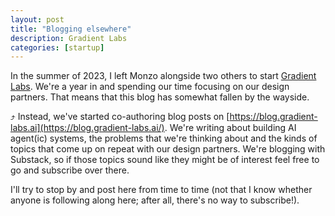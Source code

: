 ```yaml
---
layout: post
title: "Blogging elsewhere"
description: Gradient Labs
categories: [startup]
---
```


In the summer of 2023, I left Monzo alongside two others to start [Gradient Labs](https://gradient-labs.ai/). We're a year in and spending our time focusing on our design partners. That means that this blog has somewhat fallen by the wayside. 

⤴️  Instead, we've started co-authoring blog posts on [https://blog.gradient-labs.ai](https://blog.gradient-labs.ai/). We're writing about building AI agent(ic) systems, the problems that we're thinking about and the kinds of topics that come up on repeat with our design partners. We're blogging with Substack, so if those topics sound like they might be of interest feel free to go and subscribe over there.

I'll try to stop by and post here from time to time (not that I know whether anyone is following along here; after all, there's no way to subscribe!).
